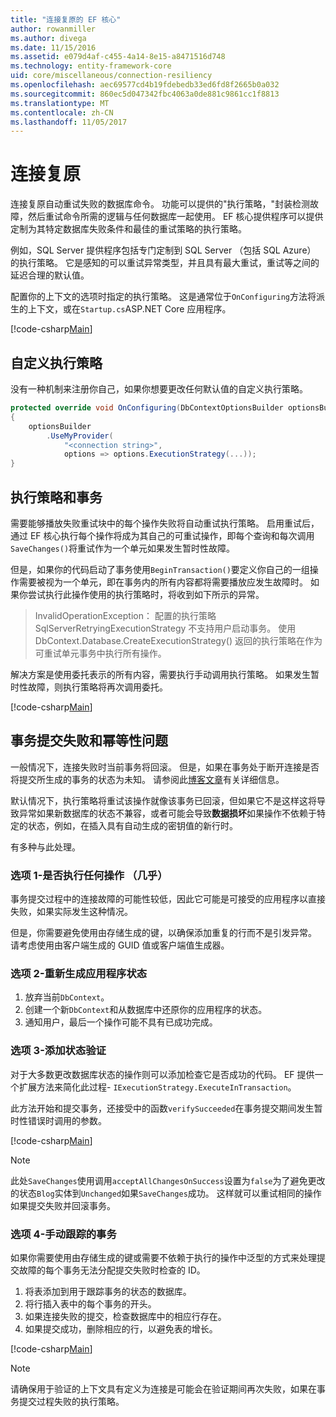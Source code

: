 ```yaml
---
title: "连接复原的 EF 核心"
author: rowanmiller
ms.author: divega
ms.date: 11/15/2016
ms.assetid: e079d4af-c455-4a14-8e15-a8471516d748
ms.technology: entity-framework-core
uid: core/miscellaneous/connection-resiliency
ms.openlocfilehash: aec69577cd4b19fdebedb33ed6fd8f2665b0a032
ms.sourcegitcommit: 860ec5d047342fbc4063a0de881c9861cc1f8813
ms.translationtype: MT
ms.contentlocale: zh-CN
ms.lasthandoff: 11/05/2017
---
```

# <a name="connection-resiliency"></a>连接复原

连接复原自动重试失败的数据库命令。 功能可以提供的"执行策略，"封装检测故障，然后重试命令所需的逻辑与任何数据库一起使用。 EF 核心提供程序可以提供定制为其特定数据库失败条件和最佳的重试策略的执行策略。

例如，SQL Server 提供程序包括专门定制到 SQL Server （包括 SQL Azure） 的执行策略。 它是感知的可以重试异常类型，并且具有最大重试，重试等之间的延迟合理的默认值。

配置你的上下文的选项时指定的执行策略。 这是通常位于`OnConfiguring`方法将派生的上下文，或在`Startup.cs`ASP.NET Core 应用程序。

[!code-csharp[Main](../../../samples/core/Miscellaneous/ConnectionResiliency/Program.cs#OnConfiguring)]

## <a name="custom-execution-strategy"></a>自定义执行策略

没有一种机制来注册你自己，如果你想要更改任何默认值的自定义执行策略。

``` csharp
protected override void OnConfiguring(DbContextOptionsBuilder optionsBuilder)
{
    optionsBuilder
        .UseMyProvider(
            "<connection string>",
            options => options.ExecutionStrategy(...));
}
```

## <a name="execution-strategies-and-transactions"></a>执行策略和事务

需要能够播放失败重试块中的每个操作失败将自动重试执行策略。 启用重试后，通过 EF 核心执行每个操作将成为其自己的可重试操作，即每个查询和每次调用`SaveChanges()`将重试作为一个单元如果发生暂时性故障。

但是，如果你的代码启动了事务使用`BeginTransaction()`要定义你自己的一组操作需要被视为一个单元，即在事务内的所有内容都将需要播放应发生故障时。 如果你尝试执行此操作使用的执行策略时，将收到如下所示的异常。

> InvalidOperationException： 配置的执行策略 SqlServerRetryingExecutionStrategy 不支持用户启动事务。 使用 DbContext.Database.CreateExecutionStrategy() 返回的执行策略在作为可重试单元事务中执行所有操作。

解决方案是使用委托表示的所有内容，需要执行手动调用执行策略。 如果发生暂时性故障，则执行策略将再次调用委托。

[!code-csharp[Main](../../../samples/core/Miscellaneous/ConnectionResiliency/Program.cs#ManualTransaction)]

## <a name="transaction-commit-failure-and-the-idempotency-issue"></a>事务提交失败和幂等性问题

一般情况下，连接失败时当前事务将回滚。 但是，如果在事务处于断开连接是否将提交所生成的事务的状态为未知。 请参阅此[博客文章](http://blogs.msdn.com/b/adonet/archive/2013/03/11/sql-database-connectivity-and-the-idempotency-issue.aspx)有关详细信息。

默认情况下，执行策略将重试该操作就像该事务已回滚，但如果它不是这样这将导致异常如果新数据库的状态不兼容，或者可能会导致**数据损坏**如果操作不依赖于特定的状态，例如，在插入具有自动生成的密钥值的新行时。

有多种与此处理。

### <a name="option-1---do-almost-nothing"></a>选项 1-是否执行任何操作 （几乎）

事务提交过程中的连接故障的可能性较低，因此它可能是可接受的应用程序以直接失败，如果实际发生这种情况。

但是，你需要避免使用由存储生成的键，以确保添加重复的行而不是引发异常。 请考虑使用由客户端生成的 GUID 值或客户端值生成器。

### <a name="option-2---rebuild-application-state"></a>选项 2-重新生成应用程序状态

1. 放弃当前`DbContext`。
2. 创建一个新`DbContext`和从数据库中还原你的应用程序的状态。
3. 通知用户，最后一个操作可能不具有已成功完成。

### <a name="option-3---add-state-verification"></a>选项 3-添加状态验证

对于大多数更改数据库状态的操作则可以添加检查它是否成功的代码。 EF 提供一个扩展方法来简化此过程- `IExecutionStrategy.ExecuteInTransaction`。

此方法开始和提交事务，还接受中的函数`verifySucceeded`在事务提交期间发生暂时性错误时调用的参数。

[!code-csharp[Main](../../../samples/core/Miscellaneous/ConnectionResiliency/Program.cs#Verification)]

> [!NOTE]
> 此处`SaveChanges`使用调用`acceptAllChangesOnSuccess`设置为`false`为了避免更改的状态`Blog`实体到`Unchanged`如果`SaveChanges`成功。 这样就可以重试相同的操作如果提交失败并回滚事务。

### <a name="option-4---manually-track-the-transaction"></a>选项 4-手动跟踪的事务

如果你需要使用由存储生成的键或需要不依赖于执行的操作中泛型的方式来处理提交故障的每个事务无法分配提交失败时检查的 ID。

1. 将表添加到用于跟踪事务的状态的数据库。
2. 将行插入表中的每个事务的开头。
3. 如果连接失败的提交，检查数据库中的相应行存在。
4. 如果提交成功，删除相应的行，以避免表的增长。

[!code-csharp[Main](../../../samples/core/Miscellaneous/ConnectionResiliency/Program.cs#Tracking)]

> [!NOTE]
> 请确保用于验证的上下文具有定义为连接是可能会在验证期间再次失败，如果在事务提交过程失败的执行策略。
